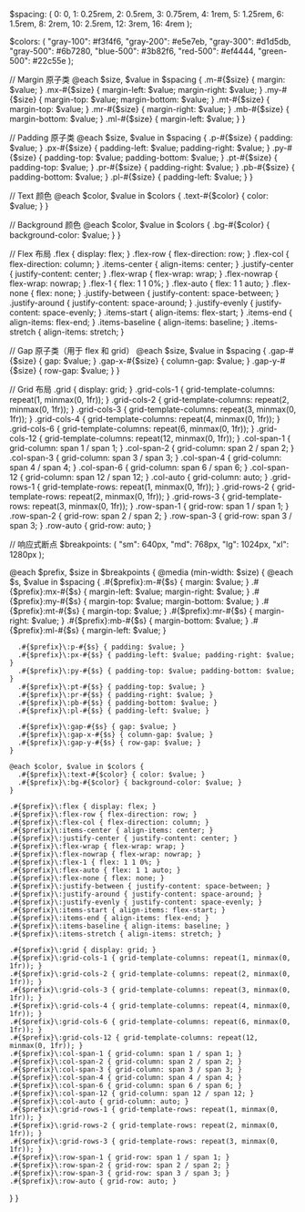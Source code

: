 $spacing: (
0: 0,
1: 0.25rem,
2: 0.5rem,
3: 0.75rem,
4: 1rem,
5: 1.25rem,
6: 1.5rem,
8: 2rem,
10: 2.5rem,
12: 3rem,
16: 4rem
);

$colors: (
"gray-100": #f3f4f6,
"gray-200": #e5e7eb,
"gray-300": #d1d5db,
"gray-500": #6b7280,
"blue-500": #3b82f6,
"red-500": #ef4444,
"green-500": #22c55e
);

// Margin 原子类
@each $size, $value in $spacing {
.m-#{$size} { margin: $value; }
.mx-#{$size} { margin-left: $value; margin-right: $value; }
.my-#{$size} { margin-top: $value; margin-bottom: $value; }
.mt-#{$size} { margin-top: $value; }
.mr-#{$size} { margin-right: $value; }
.mb-#{$size} { margin-bottom: $value; }
.ml-#{$size} { margin-left: $value; }
}

// Padding 原子类
@each $size, $value in $spacing {
.p-#{$size} { padding: $value; }
.px-#{$size} { padding-left: $value; padding-right: $value; }
.py-#{$size} { padding-top: $value; padding-bottom: $value; }
.pt-#{$size} { padding-top: $value; }
.pr-#{$size} { padding-right: $value; }
.pb-#{$size} { padding-bottom: $value; }
.pl-#{$size} { padding-left: $value; }
}

// Text 颜色
@each $color, $value in $colors {
.text-#{$color} { color: $value; }
}

// Background 颜色
@each $color, $value in $colors {
.bg-#{$color} { background-color: $value; }
}

// Flex 布局
.flex { display: flex; }
.flex-row { flex-direction: row; }
.flex-col { flex-direction: column; }
.items-center { align-items: center; }
.justify-center { justify-content: center; }
.flex-wrap { flex-wrap: wrap; }
.flex-nowrap { flex-wrap: nowrap; }
.flex-1 { flex: 1 1 0%; }
.flex-auto { flex: 1 1 auto; }
.flex-none { flex: none; }
.justify-between { justify-content: space-between; }
.justify-around { justify-content: space-around; }
.justify-evenly { justify-content: space-evenly; }
.items-start { align-items: flex-start; }
.items-end { align-items: flex-end; }
.items-baseline { align-items: baseline; }
.items-stretch { align-items: stretch; }

// Gap 原子类（用于 flex 和 grid）
@each $size, $value in $spacing {
.gap-#{$size} { gap: $value; }
.gap-x-#{$size} { column-gap: $value; }
.gap-y-#{$size} { row-gap: $value; }
}

// Grid 布局
.grid { display: grid; }
.grid-cols-1 { grid-template-columns: repeat(1, minmax(0, 1fr)); }
.grid-cols-2 { grid-template-columns: repeat(2, minmax(0, 1fr)); }
.grid-cols-3 { grid-template-columns: repeat(3, minmax(0, 1fr)); }
.grid-cols-4 { grid-template-columns: repeat(4, minmax(0, 1fr)); }
.grid-cols-6 { grid-template-columns: repeat(6, minmax(0, 1fr)); }
.grid-cols-12 { grid-template-columns: repeat(12, minmax(0, 1fr)); }
.col-span-1 { grid-column: span 1 / span 1; }
.col-span-2 { grid-column: span 2 / span 2; }
.col-span-3 { grid-column: span 3 / span 3; }
.col-span-4 { grid-column: span 4 / span 4; }
.col-span-6 { grid-column: span 6 / span 6; }
.col-span-12 { grid-column: span 12 / span 12; }
.col-auto { grid-column: auto; }
.grid-rows-1 { grid-template-rows: repeat(1, minmax(0, 1fr)); }
.grid-rows-2 { grid-template-rows: repeat(2, minmax(0, 1fr)); }
.grid-rows-3 { grid-template-rows: repeat(3, minmax(0, 1fr)); }
.row-span-1 { grid-row: span 1 / span 1; }
.row-span-2 { grid-row: span 2 / span 2; }
.row-span-3 { grid-row: span 3 / span 3; }
.row-auto { grid-row: auto; }

// 响应式断点
$breakpoints: (
"sm": 640px,
"md": 768px,
"lg": 1024px,
"xl": 1280px
);



@each $prefix, $size in $breakpoints {
@media (min-width: $size) {
@each $s, $value in $spacing {
.#{$prefix}\:m-#{$s} { margin: $value; }
.#{$prefix}\:mx-#{$s} { margin-left: $value; margin-right: $value; }
.#{$prefix}\:my-#{$s} { margin-top: $value; margin-bottom: $value; }
.#{$prefix}\:mt-#{$s} { margin-top: $value; }
.#{$prefix}\:mr-#{$s} { margin-right: $value; }
.#{$prefix}\:mb-#{$s} { margin-bottom: $value; }
.#{$prefix}\:ml-#{$s} { margin-left: $value; }

      .#{$prefix}\:p-#{$s} { padding: $value; }
      .#{$prefix}\:px-#{$s} { padding-left: $value; padding-right: $value; }
      .#{$prefix}\:py-#{$s} { padding-top: $value; padding-bottom: $value; }
      .#{$prefix}\:pt-#{$s} { padding-top: $value; }
      .#{$prefix}\:pr-#{$s} { padding-right: $value; }
      .#{$prefix}\:pb-#{$s} { padding-bottom: $value; }
      .#{$prefix}\:pl-#{$s} { padding-left: $value; }

      .#{$prefix}\:gap-#{$s} { gap: $value; }
      .#{$prefix}\:gap-x-#{$s} { column-gap: $value; }
      .#{$prefix}\:gap-y-#{$s} { row-gap: $value; }
    }

    @each $color, $value in $colors {
      .#{$prefix}\:text-#{$color} { color: $value; }
      .#{$prefix}\:bg-#{$color} { background-color: $value; }
    }

    .#{$prefix}\:flex { display: flex; }
    .#{$prefix}\:flex-row { flex-direction: row; }
    .#{$prefix}\:flex-col { flex-direction: column; }
    .#{$prefix}\:items-center { align-items: center; }
    .#{$prefix}\:justify-center { justify-content: center; }
    .#{$prefix}\:flex-wrap { flex-wrap: wrap; }
    .#{$prefix}\:flex-nowrap { flex-wrap: nowrap; }
    .#{$prefix}\:flex-1 { flex: 1 1 0%; }
    .#{$prefix}\:flex-auto { flex: 1 1 auto; }
    .#{$prefix}\:flex-none { flex: none; }
    .#{$prefix}\:justify-between { justify-content: space-between; }
    .#{$prefix}\:justify-around { justify-content: space-around; }
    .#{$prefix}\:justify-evenly { justify-content: space-evenly; }
    .#{$prefix}\:items-start { align-items: flex-start; }
    .#{$prefix}\:items-end { align-items: flex-end; }
    .#{$prefix}\:items-baseline { align-items: baseline; }
    .#{$prefix}\:items-stretch { align-items: stretch; }

    .#{$prefix}\:grid { display: grid; }
    .#{$prefix}\:grid-cols-1 { grid-template-columns: repeat(1, minmax(0, 1fr)); }
    .#{$prefix}\:grid-cols-2 { grid-template-columns: repeat(2, minmax(0, 1fr)); }
    .#{$prefix}\:grid-cols-3 { grid-template-columns: repeat(3, minmax(0, 1fr)); }
    .#{$prefix}\:grid-cols-4 { grid-template-columns: repeat(4, minmax(0, 1fr)); }
    .#{$prefix}\:grid-cols-6 { grid-template-columns: repeat(6, minmax(0, 1fr)); }
    .#{$prefix}\:grid-cols-12 { grid-template-columns: repeat(12, minmax(0, 1fr)); }
    .#{$prefix}\:col-span-1 { grid-column: span 1 / span 1; }
    .#{$prefix}\:col-span-2 { grid-column: span 2 / span 2; }
    .#{$prefix}\:col-span-3 { grid-column: span 3 / span 3; }
    .#{$prefix}\:col-span-4 { grid-column: span 4 / span 4; }
    .#{$prefix}\:col-span-6 { grid-column: span 6 / span 6; }
    .#{$prefix}\:col-span-12 { grid-column: span 12 / span 12; }
    .#{$prefix}\:col-auto { grid-column: auto; }
    .#{$prefix}\:grid-rows-1 { grid-template-rows: repeat(1, minmax(0, 1fr)); }
    .#{$prefix}\:grid-rows-2 { grid-template-rows: repeat(2, minmax(0, 1fr)); }
    .#{$prefix}\:grid-rows-3 { grid-template-rows: repeat(3, minmax(0, 1fr)); }
    .#{$prefix}\:row-span-1 { grid-row: span 1 / span 1; }
    .#{$prefix}\:row-span-2 { grid-row: span 2 / span 2; }
    .#{$prefix}\:row-span-3 { grid-row: span 3 / span 3; }
    .#{$prefix}\:row-auto { grid-row: auto; }
}
}